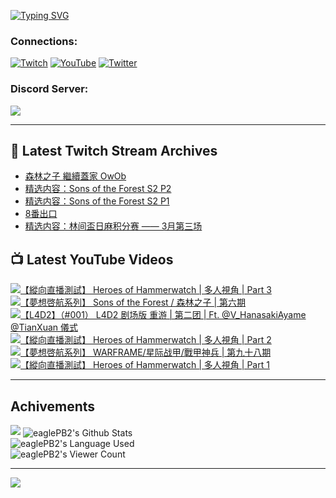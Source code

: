 <!--### Hello people, I'm EaglePB2 - The one who building something for fun 👋
Thank you for standby for this profile.   
The purpose of this profile is coming soon.   
You may come back later, as you wish if this readme.md is updated.   -->

<a href="https://git.io/typing-svg"><img src="https://readme-typing-svg.herokuapp.com?font=Fira+Code&duration=1000&pause=5000&vCenter=true&random=false&width=500&lines=%F0%9F%91%8B+Hello+Everyone%2C+I'm+EaglePB2.;%F0%9F%99%87+Thank+you+for+stopping+by+my+profile.+;%F0%9F%94%AD+%3D%3D%3D%3D+%F0%9F%94%AD;%F0%9F%91%8B+%E4%BD%A0%E5%A5%BD%EF%BC%8C%E6%AD%A1%E8%BF%8E%E4%BE%86%E5%88%B0%E6%88%91%E7%9A%84%E4%BB%A3%E7%A2%BC%E5%BA%AB%E3%80%82;%F0%9F%99%87+%E6%84%9F%E8%AC%9D%E5%89%8D%E4%BE%86%E5%8F%83%E8%A7%80%E5%B0%8F%E5%B1%8B+owo~" alt="Typing SVG" /></a>

### Connections:

[![Twitch](https://img.shields.io/badge/Twitch-9347FF?style=flat-square&logo=twitch&logoColor=white)](https://www.twitch.tv/eaglepb2)
[![YouTube](https://img.shields.io/badge/YouTube-%23FF0000.svg?style=flat-square&logo=YouTube&logoColor=white)](https://www.youtube.com/eaglepb2)
[![Twitter](https://img.shields.io/badge/Twitter-%231DA1F2.svg?style=flat-square&logo=Twitter&logoColor=white)](https://twitter.com/eaglepb2)

### Discord Server:

[![](https://invidget.switchblade.xyz/qKrub9b?theme=dark&language=ch)](https://discord.gg/qKrub9b)

---

## 👾 Latest Twitch Stream Archives
<!-- TWITCH:START -->
- [森林之子 繼續蓋家 OwOb](https://www.twitch.tv/videos/2100035458)
- [精选内容：Sons of the Forest S2 P2](https://www.twitch.tv/videos/2099119698)
- [精选内容：Sons of the Forest S2 P1](https://www.twitch.tv/videos/2099119504)
- [8番出口](https://www.twitch.tv/videos/2099117953)
- [精选内容：林间盃日麻积分赛 —— 3月第三场](https://www.twitch.tv/videos/2099117663)
<!-- TWITCH:END -->



## 📺 Latest YouTube Videos
<!-- YOUTUBE:START -->
<!-- YOUTUBE:END -->

<!-- BEGIN YOUTUBE-CARDS -->
<a href="https://www.youtube.com/watch?v=h0pHMwhtPhA">
  <picture>
    <source media="(prefers-color-scheme: dark)" srcset="https://ytcards.demolab.com/?id=h0pHMwhtPhA&title=%E3%80%90%E7%B8%B1%E5%90%91%E7%9B%B4%E6%92%AD%E6%B8%AC%E8%A9%A6%E3%80%91+Heroes+of+Hammerwatch+%7C+%E5%A4%9A%E4%BA%BA%E8%A6%96%E8%A7%92+%7C+Part+3&lang=zh&timestamp=1711440928&background_color=%230d1117&title_color=%23ffffff&stats_color=%23dedede&max_title_lines=1&width=250&border_radius=5&duration=9342">
    <img src="https://ytcards.demolab.com/?id=h0pHMwhtPhA&title=%E3%80%90%E7%B8%B1%E5%90%91%E7%9B%B4%E6%92%AD%E6%B8%AC%E8%A9%A6%E3%80%91+Heroes+of+Hammerwatch+%7C+%E5%A4%9A%E4%BA%BA%E8%A6%96%E8%A7%92+%7C+Part+3&lang=zh&timestamp=1711440928&background_color=%23ffffff&title_color=%2324292f&stats_color=%2357606a&max_title_lines=1&width=250&border_radius=5&duration=9342" alt="【縱向直播測試】 Heroes of Hammerwatch | 多人視角 | Part 3" title="【縱向直播測試】 Heroes of Hammerwatch | 多人視角 | Part 3">
  </picture>
</a>
<a href="https://www.youtube.com/watch?v=Es_gIB-Lr5k">
  <picture>
    <source media="(prefers-color-scheme: dark)" srcset="https://ytcards.demolab.com/?id=Es_gIB-Lr5k&title=%E3%80%90%E5%A4%A2%E6%83%B3%E5%95%93%E8%88%AA%E7%B3%BB%E5%88%97%E3%80%91+Sons+of+the+Forest+%2F+%E6%A3%AE%E6%9E%97%E4%B9%8B%E5%AD%90+%7C+%E7%AC%AC%E5%85%AD%E6%9C%9F&lang=zh&timestamp=1711422129&background_color=%230d1117&title_color=%23ffffff&stats_color=%23dedede&max_title_lines=1&width=250&border_radius=5&duration=6200">
    <img src="https://ytcards.demolab.com/?id=Es_gIB-Lr5k&title=%E3%80%90%E5%A4%A2%E6%83%B3%E5%95%93%E8%88%AA%E7%B3%BB%E5%88%97%E3%80%91+Sons+of+the+Forest+%2F+%E6%A3%AE%E6%9E%97%E4%B9%8B%E5%AD%90+%7C+%E7%AC%AC%E5%85%AD%E6%9C%9F&lang=zh&timestamp=1711422129&background_color=%23ffffff&title_color=%2324292f&stats_color=%2357606a&max_title_lines=1&width=250&border_radius=5&duration=6200" alt="【夢想啓航系列】 Sons of the Forest / 森林之子 | 第六期" title="【夢想啓航系列】 Sons of the Forest / 森林之子 | 第六期">
  </picture>
</a>
<a href="https://www.youtube.com/watch?v=hFpam4bqkig">
  <picture>
    <source media="(prefers-color-scheme: dark)" srcset="https://ytcards.demolab.com/?id=hFpam4bqkig&title=%E3%80%90L4D2%E3%80%91%EF%BC%88%23001%EF%BC%89+L4D2+%E5%89%A7%E5%9C%BA%E7%89%88+%E9%87%8D%E6%B8%B8+%7C+%E7%AC%AC%E4%BA%8C%E5%9B%A2+%7C+Ft.+%40V_HanasakiAyame++%40TianXuan++%E5%84%80%E5%BC%8F&lang=zh&timestamp=1711360372&background_color=%230d1117&title_color=%23ffffff&stats_color=%23dedede&max_title_lines=1&width=250&border_radius=5&duration=15187">
    <img src="https://ytcards.demolab.com/?id=hFpam4bqkig&title=%E3%80%90L4D2%E3%80%91%EF%BC%88%23001%EF%BC%89+L4D2+%E5%89%A7%E5%9C%BA%E7%89%88+%E9%87%8D%E6%B8%B8+%7C+%E7%AC%AC%E4%BA%8C%E5%9B%A2+%7C+Ft.+%40V_HanasakiAyame++%40TianXuan++%E5%84%80%E5%BC%8F&lang=zh&timestamp=1711360372&background_color=%23ffffff&title_color=%2324292f&stats_color=%2357606a&max_title_lines=1&width=250&border_radius=5&duration=15187" alt="【L4D2】（#001） L4D2 剧场版 重游 | 第二团 | Ft. @V_HanasakiAyame  @TianXuan  儀式" title="【L4D2】（#001） L4D2 剧场版 重游 | 第二团 | Ft. @V_HanasakiAyame  @TianXuan  儀式">
  </picture>
</a>
<a href="https://www.youtube.com/watch?v=eILo_0rx4mg">
  <picture>
    <source media="(prefers-color-scheme: dark)" srcset="https://ytcards.demolab.com/?id=eILo_0rx4mg&title=%E3%80%90%E7%B8%B1%E5%90%91%E7%9B%B4%E6%92%AD%E6%B8%AC%E8%A9%A6%E3%80%91+Heroes+of+Hammerwatch+%7C+%E5%A4%9A%E4%BA%BA%E8%A6%96%E8%A7%92+%7C+Part+2&lang=zh&timestamp=1711338864&background_color=%230d1117&title_color=%23ffffff&stats_color=%23dedede&max_title_lines=1&width=250&border_radius=5&duration=9998">
    <img src="https://ytcards.demolab.com/?id=eILo_0rx4mg&title=%E3%80%90%E7%B8%B1%E5%90%91%E7%9B%B4%E6%92%AD%E6%B8%AC%E8%A9%A6%E3%80%91+Heroes+of+Hammerwatch+%7C+%E5%A4%9A%E4%BA%BA%E8%A6%96%E8%A7%92+%7C+Part+2&lang=zh&timestamp=1711338864&background_color=%23ffffff&title_color=%2324292f&stats_color=%2357606a&max_title_lines=1&width=250&border_radius=5&duration=9998" alt="【縱向直播測試】 Heroes of Hammerwatch | 多人視角 | Part 2" title="【縱向直播測試】 Heroes of Hammerwatch | 多人視角 | Part 2">
  </picture>
</a>
<a href="https://www.youtube.com/watch?v=-TSmZal5O4g">
  <picture>
    <source media="(prefers-color-scheme: dark)" srcset="https://ytcards.demolab.com/?id=-TSmZal5O4g&title=%E3%80%90%E5%A4%A2%E6%83%B3%E5%95%93%E8%88%AA%E7%B3%BB%E5%88%97%E3%80%91+WARFRAME%2F%E6%98%9F%E9%99%85%E6%88%98%E7%94%B2%2F%E6%88%B0%E7%94%B2%E7%A5%9E%E5%85%B5+%7C+%E7%AC%AC%E4%B9%9D%E5%8D%81%E5%85%AB%E6%9C%9F&lang=zh&timestamp=1711269962&background_color=%230d1117&title_color=%23ffffff&stats_color=%23dedede&max_title_lines=1&width=250&border_radius=5&duration=13447">
    <img src="https://ytcards.demolab.com/?id=-TSmZal5O4g&title=%E3%80%90%E5%A4%A2%E6%83%B3%E5%95%93%E8%88%AA%E7%B3%BB%E5%88%97%E3%80%91+WARFRAME%2F%E6%98%9F%E9%99%85%E6%88%98%E7%94%B2%2F%E6%88%B0%E7%94%B2%E7%A5%9E%E5%85%B5+%7C+%E7%AC%AC%E4%B9%9D%E5%8D%81%E5%85%AB%E6%9C%9F&lang=zh&timestamp=1711269962&background_color=%23ffffff&title_color=%2324292f&stats_color=%2357606a&max_title_lines=1&width=250&border_radius=5&duration=13447" alt="【夢想啓航系列】 WARFRAME/星际战甲/戰甲神兵 | 第九十八期" title="【夢想啓航系列】 WARFRAME/星际战甲/戰甲神兵 | 第九十八期">
  </picture>
</a>
<a href="https://www.youtube.com/watch?v=CIJQRozOZRQ">
  <picture>
    <source media="(prefers-color-scheme: dark)" srcset="https://ytcards.demolab.com/?id=CIJQRozOZRQ&title=%E3%80%90%E7%B8%B1%E5%90%91%E7%9B%B4%E6%92%AD%E6%B8%AC%E8%A9%A6%E3%80%91+Heroes+of+Hammerwatch+%7C+%E5%A4%9A%E4%BA%BA%E8%A6%96%E8%A7%92+%7C+Part+1&lang=zh&timestamp=1711253483&background_color=%230d1117&title_color=%23ffffff&stats_color=%23dedede&max_title_lines=1&width=250&border_radius=5&duration=12289">
    <img src="https://ytcards.demolab.com/?id=CIJQRozOZRQ&title=%E3%80%90%E7%B8%B1%E5%90%91%E7%9B%B4%E6%92%AD%E6%B8%AC%E8%A9%A6%E3%80%91+Heroes+of+Hammerwatch+%7C+%E5%A4%9A%E4%BA%BA%E8%A6%96%E8%A7%92+%7C+Part+1&lang=zh&timestamp=1711253483&background_color=%23ffffff&title_color=%2324292f&stats_color=%2357606a&max_title_lines=1&width=250&border_radius=5&duration=12289" alt="【縱向直播測試】 Heroes of Hammerwatch | 多人視角 | Part 1" title="【縱向直播測試】 Heroes of Hammerwatch | 多人視角 | Part 1">
  </picture>
</a>
<!-- END YOUTUBE-CARDS -->

---

## Achivements
[![](https://github-profile-trophy.vercel.app/?username=eaglepb2&theme=monokai&no-bg=true&&title=Repositories,Issues,Commit,MultiLanguage)](https://github.com/anuraghazra/github-readme-stats)
<img align="center" alt="eaglePB2's Github Stats" src="https://github-readme-stats.vercel.app/api?username=eaglePB2&show_icons=true&hide_border=true&theme=merko" />
<br>
<img align="center" alt="eaglePB2's Language Used" src="https://github-readme-stats.vercel.app/api/top-langs/?username=eaglePB2&show_icons=true&hide_border=true&theme=merko&layout=compact&langs_count=8" />
<br>
<img align="center" alt="eaglePB2's Viewer Count" src="https://visitcount.itsvg.in/api?id=eaglepb2&label=Profile%20Views&color=3&icon=5&pretty=true" />

<hr>

<!-- RANDOMQUOTE:START -->
![](https://quotes-github-readme.vercel.app/api?type=horizontal&theme=merko)
<!-- RANDOMQUOTE:END -->


<!--
       _____   _   _   _____       _____   _   _   ____   
      |_   _| | | | | |  ___|     |  ___| | \ | | |  _  \  
        | |   | |_| | | |___      | |___  |  \| | | | | | 
        | |   |  _  | |  ___|     |  ___| |     | | | | | 
        | |   | | | | | |___      | |___  | |\  | | |_| | 
        |_|   |_| |_| |_____|     |_____| |_| \_| |____ / 
      
-->
